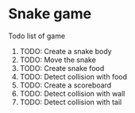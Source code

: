 # Snake game

Todo list of game

1. TODO: Create a snake body
2. TODO: Move the snake
3. TODO: Create snake food
4. TODO: Detect collision with food
5. TODO: Create a scoreboard
6. TODO: Detect collision with wall
7. TODO: Detect collision with tail

